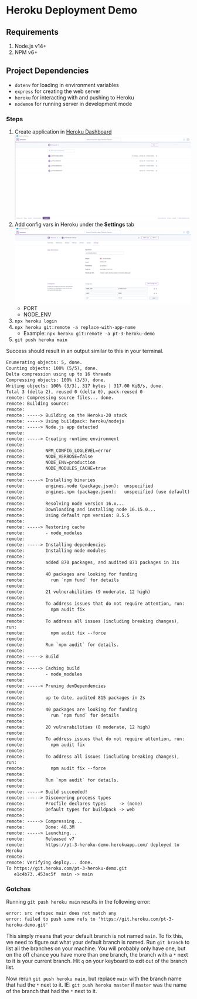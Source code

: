 # Heroku Deployment Demo

## Requirements
1. Node.js v14+
2. NPM v6+

## Project Dependencies
- `dotenv` for loading in environment variables
- `express` for creating the web server
- `heroku` for interacting with and pushing to Heroku
- `nodemon` for running server in development mode

### Steps
1. Create application in [Heroku Dashboard](https://dashboard.heroku.com/apps)
![Heroku Apps Dashboard](./docs/assets/heroku_apps_dashboard.png)
2. Add config vars in Heroku under the **Settings** tab
![Heroku Config Vars Dashboard](./docs/assets/heroku_config_vars.png)
    - PORT
    - NODE_ENV
3. `npx heroku login`
4. `npx heroku git:remote -a replace-with-app-name`
    - Example: `npx heroku git:remote -a pt-3-heroku-demo`
5. `git push heroku main`

Success should result in an output similar to this in your terminal.

```
Enumerating objects: 5, done.
Counting objects: 100% (5/5), done.
Delta compression using up to 16 threads
Compressing objects: 100% (3/3), done.
Writing objects: 100% (3/3), 317 bytes | 317.00 KiB/s, done.
Total 3 (delta 2), reused 0 (delta 0), pack-reused 0
remote: Compressing source files... done.
remote: Building source:
remote: 
remote: -----> Building on the Heroku-20 stack
remote: -----> Using buildpack: heroku/nodejs
remote: -----> Node.js app detected
remote:        
remote: -----> Creating runtime environment
remote:        
remote:        NPM_CONFIG_LOGLEVEL=error
remote:        NODE_VERBOSE=false
remote:        NODE_ENV=production
remote:        NODE_MODULES_CACHE=true
remote:        
remote: -----> Installing binaries
remote:        engines.node (package.json):  unspecified
remote:        engines.npm (package.json):   unspecified (use default)
remote:        
remote:        Resolving node version 16.x...
remote:        Downloading and installing node 16.15.0...
remote:        Using default npm version: 8.5.5
remote:        
remote: -----> Restoring cache
remote:        - node_modules
remote:        
remote: -----> Installing dependencies
remote:        Installing node modules
remote:        
remote:        added 870 packages, and audited 871 packages in 31s
remote:        
remote:        40 packages are looking for funding
remote:          run `npm fund` for details
remote:        
remote:        21 vulnerabilities (9 moderate, 12 high)
remote:        
remote:        To address issues that do not require attention, run:
remote:          npm audit fix
remote:        
remote:        To address all issues (including breaking changes), run:
remote:          npm audit fix --force
remote:        
remote:        Run `npm audit` for details.
remote:        
remote: -----> Build
remote:        
remote: -----> Caching build
remote:        - node_modules
remote:        
remote: -----> Pruning devDependencies
remote:        
remote:        up to date, audited 815 packages in 2s
remote:        
remote:        40 packages are looking for funding
remote:          run `npm fund` for details
remote:        
remote:        20 vulnerabilities (8 moderate, 12 high)
remote:        
remote:        To address issues that do not require attention, run:
remote:          npm audit fix
remote:        
remote:        To address all issues (including breaking changes), run:
remote:          npm audit fix --force
remote:        
remote:        Run `npm audit` for details.
remote:        
remote: -----> Build succeeded!
remote: -----> Discovering process types
remote:        Procfile declares types     -> (none)
remote:        Default types for buildpack -> web
remote: 
remote: -----> Compressing...
remote:        Done: 48.3M
remote: -----> Launching...
remote:        Released v7
remote:        https://pt-3-heroku-demo.herokuapp.com/ deployed to Heroku
remote: 
remote: Verifying deploy... done.
To https://git.heroku.com/pt-3-heroku-demo.git
   e1c4b73..453ac5f  main -> main
```

### Gotchas

Running `git push heroku main` results in the following error:
```
error: src refspec main does not match any
error: failed to push some refs to 'https://git.heroku.com/pt-3-heroku-demo.git'
```

This simply means that your default branch is not named `main`. To fix this, we need to figure out what your default branch is named. Run `git branch` to list all the branches on your machine. You will probably only have one, but on the off chance you have more than one branch, the branch with a `*` next to it is your current branch. Hit `q` on your keyboard to exit out of the branch list. 

Now rerun `git push heroku main`, but replace `main` with the branch name that had the `*` next to it. IE: `git push heroku master` if `master` was the name of the branch that had the `*` next to it.
